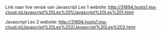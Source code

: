 Link naar live versie van Javascript Les 1 website: http://31694.hosts1.ma-cloud.nl/Javascript%20Les%201/Javascript%20Les%201.html

Javascript Les 2 website: http://31694.hosts1.ma-cloud.nl/Javascript%20Les%202/Javascript%20Les%202.html
